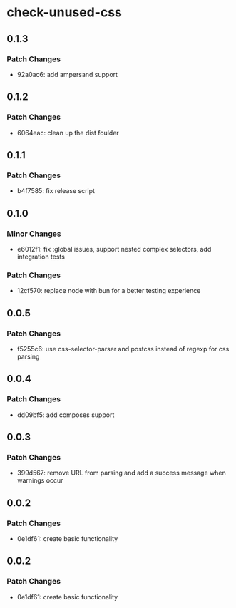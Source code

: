 # check-unused-css

## 0.1.3

### Patch Changes

- 92a0ac6: add ampersand support

## 0.1.2

### Patch Changes

- 6064eac: clean up the dist foulder

## 0.1.1

### Patch Changes

- b4f7585: fix release script

## 0.1.0

### Minor Changes

- e6012f1: fix :global issues, support nested complex selectors, add integration tests

### Patch Changes

- 12cf570: replace node with bun for a better testing experience

## 0.0.5

### Patch Changes

- f5255c6: use css-selector-parser and postcss instead of regexp for css parsing

## 0.0.4

### Patch Changes

- dd09bf5: add composes support

## 0.0.3

### Patch Changes

- 399d567: remove URL from parsing and add a success message when warnings occur

## 0.0.2

### Patch Changes

- 0e1df61: сreate basic functionality

## 0.0.2

### Patch Changes

- 0e1df61: сreate basic functionality
